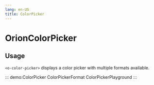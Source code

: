 ```yaml
---
lang: en-US
title: ColorPicker
---
```


# OrionColorPicker

## Usage

`<o-color-picker>` displays a color picker with multiple formats available.

::: demo:ColorPicker
ColorPickerFormat
ColorPickerPlayground
:::

<attribut-table/>
